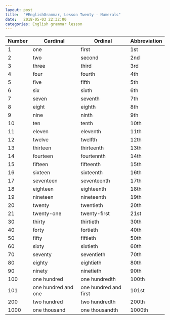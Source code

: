 ```yaml
---
layout: post
title:  "#EnglishGrammar, Lesson Twenty - Numerals"
date:   2018-05-03 22:32:00
categories: English grammar lesson
---
```


Number | Cardinal | Ordinal | Abbreviation
-------|----------|---------|--------------
1 | one | first | 1st
2 | two | second | 2nd
3 | three | third | 3rd
4 | four | fourth | 4th
5 | five | fifth | 5th
6 | six | sixth | 6th
7 | seven | seventh | 7th
8 | eight | eighth | 8th
9 | nine | ninth | 9th
10 | ten | tenth | 10th
11 | eleven | eleventh | 11th
12 | twelve | twelfth | 12th
13 | thirteen | thirteenth | 13th
14 | fourteen | fourtennth | 14th
15 | fifteen | fifteenth | 15th
16 | sixteen | sixteenth | 16th
17 | seventeen | seventeenth | 17th
18 | eighteen | eighteenth | 18th
19 | nineteen | nineteenth | 19th
20 | twenty | twentieth | 20th
21 | twenty-one | twenty-first | 21st
30 | thirty | thirtieth | 30th
40 | forty | fortieth | 40th
50 | fifty | fiftieth | 50th
60 | sixty | sixtieth | 60th
70 | seventy | seventieth | 70th
80 | eighty | eightieth | 80th
90 | ninety | ninetieth | 90th
100 | one hundred | one hundredth | 100th
101 | one hundred and one | one hundred and first | 101st
200 | two hundred | two hundredth | 200th
1000 | one thousand | one thousandth | 1000th 